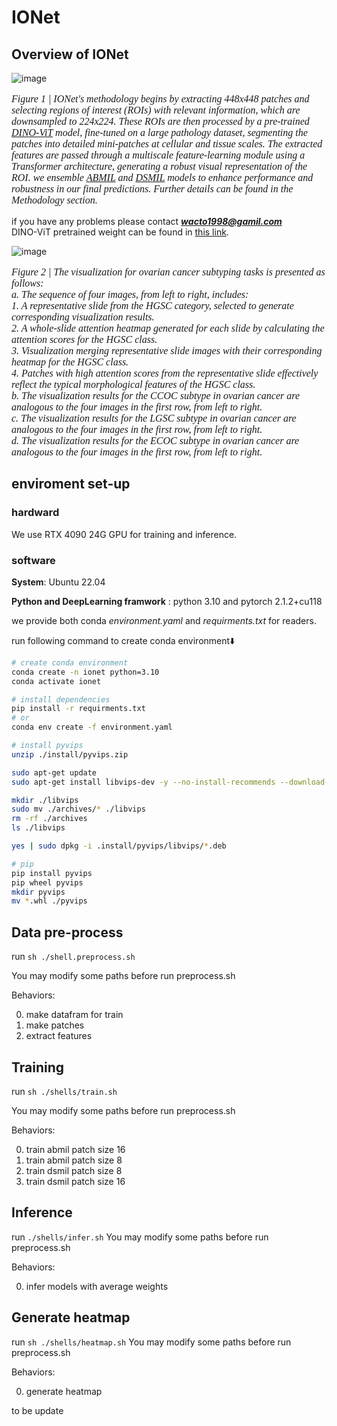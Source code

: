 # IONet

## Overview of IONet
 ![image](https://github.com/user-attachments/assets/41aec451-e10f-4729-ae8e-c7cd159ac585)

<p style="font-style: italic; font-family: 'Times New Roman';font-size:16px">
Figure 1 | IONet's methodology begins by extracting 448x448 patches and selecting regions of interest (ROIs) with relevant information, which are downsampled to 224x224. These ROIs are then processed by a pre-trained <a href="https://arxiv.org/abs/2104.14294">DINO-ViT</a> model, fine-tuned on a large pathology dataset, segmenting the patches into detailed mini-patches at cellular and tissue scales. The extracted features are passed through a multiscale feature-learning module using a Transformer architecture, generating a robust visual representation of the ROI. we ensemble <a href="https://arxiv.org/abs/1802.04712">ABMIL</a> and <a href="https://arxiv.org/abs/2011.08939">DSMIL</a> models to enhance performance and robustness in our final predictions. Further details can be found in the Methodology section.
</p>

if you have any problems please contact ***wacto1998@gamil.com*** <br>
DINO-ViT pretrained weight can be found in [this link](https://github.com/lunit-io/benchmark-ssl-pathology/releases/tag/pretrained-weights).

![image](https://github.com/user-attachments/assets/2c860d7b-9e10-4d63-9154-a9afbcb61f6a)

<p style="font-style: italic; font-family: 'Times New Roman'; font-size: 16px">
Figure 2 | The visualization for ovarian cancer subtyping tasks is presented as follows:<br>
a. The sequence of four images, from left to right, includes:<br>
   1. A representative slide from the HGSC category, selected to generate corresponding visualization results.<br>
   2. A whole-slide attention heatmap generated for each slide by calculating the attention scores for the HGSC class.<br>
   3. Visualization merging representative slide images with their corresponding heatmap for the HGSC class.<br>
   4. Patches with high attention scores from the representative slide effectively reflect the typical morphological features of the HGSC class.<br>
b. The visualization results for the CCOC subtype in ovarian cancer are analogous to the four images in the first row, from left to right.<br>
c. The visualization results for the LGSC subtype in ovarian cancer are analogous to the four images in the first row, from left to right.<br>
d. The visualization results for the ECOC subtype in ovarian cancer are analogous to the four images in the first row, from left to right.
</p>




## enviroment set-up
### hardward 
We use RTX 4090 24G GPU for training and inference.

### software
**System**: Ubuntu 22.04

**Python and DeepLearning framwork** : python 3.10 and pytorch 2.1.2+cu118

we provide both conda *environment.yaml* and *requirments.txt* for readers.

run following command to create conda environment⬇️

```bash
# create conda environment
conda create -n ionet python=3.10 
conda activate ionet

# install dependencies
pip install -r requirments.txt
# or
conda env create -f environment.yaml

# install pyvips
unzip ./install/pyvips.zip 

sudo apt-get update
sudo apt-get install libvips-dev -y --no-install-recommends --download-only -o dir::cache='./'

mkdir ./libvips
sudo mv ./archives/* ./libvips    
rm -rf ./archives
ls ./libvips

yes | sudo dpkg -i .install/pyvips/libvips/*.deb

# pip
pip install pyvips
pip wheel pyvips
mkdir pyvips
mv *.whl ./pyvips
```
## Data pre-process
run
`sh ./shell.preprocess.sh`

You may modify some paths before run preprocess.sh

Behaviors: <br>

0. make datafram for train
1. make patches
2. extract features

## Training
run
`sh ./shells/train.sh`

You may modify some paths before run preprocess.sh

Behaviors: <br>

0. train abmil patch size 16
1. train abmil patch size 8
2. train dsmil patch size 8
3. train dsmil patch size 16

## Inference
run 
`./shells/infer.sh`
You may modify some paths before run preprocess.sh

Behaviors: <br>

0. infer models with average weights

## Generate heatmap
run
`sh ./shells/heatmap.sh`
You may modify some paths before run preprocess.sh

Behaviors: <br>

0. generate heatmap


to be update

